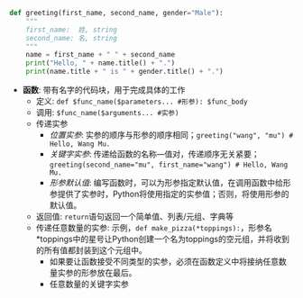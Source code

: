 ```python
def greeting(first_name, second_name, gender="Male"): 
	"""
	first_name:  姓, string
	second_name: 名, string
	"""
	name = first_name + " " + second_name
	print("Hello, " + name.title() + ".")
	print(name.title + " is " + gender.title() + ".")
```
- **函数**: 带有名字的代码块，用于完成具体的工作
	- 定义: `def $func_name($parameters... #形参): $func_body`
	- 调用: `$func_name($arguments... #实参)`
	- 传递实参
		- *位置实参*: 实参的顺序与形参的顺序相同；`greeting("wang", "mu") # Hello, Wang Mu.`
		- *关键字实参*: 传递给函数的名称—值对，传递顺序无关紧要；`greeting(second_name="mu", first_name="wang") # Hello, Wang Mu.`
		- *形参默认值*: 编写函数时，可以为形参指定默认值，在调用函数中给形参提供了实参时，Python将使用指定的实参值；否则，将使用形参的默认值。
	- 返回值: `return`语句返回一个简单值、列表/元组、字典等
	- 传递任意数量的实参: 示例，`def make_pizza(*toppings):`，形参名*toppings中的星号让Python创建一个名为toppings的空元组，并将收到的所有值都封装到这个元组中。
		- 如果要让函数接受不同类型的实参，必须在函数定义中将接纳任意数量实参的形参放在最后。
		- 任意数量的关键字实参